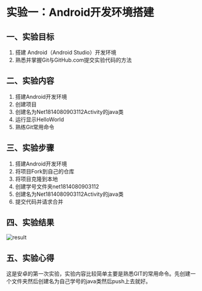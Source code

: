 # 实验一：Android开发环境搭建

 ## 一、实验目标

 1. 搭建 Android（Android Studio）开发环境
2. 熟悉并掌握Git与GitHub.com提交实验代码的方法

 ## 二、实验内容

 1. 搭建Android开发环境
2. 创建项目
3. 创建名为Net1814080903112Activity的java类
4. 运行显示HelloWorld
5. 熟练Git常用命令

 ## 三、实验步骤

 1. 搭建Android开发环境
2. 将项目Fork到自己的仓库
3. 将项目克隆到本地  
4. 创建学号文件夹net1814080903112
5. 创建名为Net1814080903112Activity的java类
6. 提交代码并请求合并

 ## 四、实验结果

 ![result](./image/1.png)

 ## 五、实验心得

 这是安卓的第一次实验，实验内容比较简单主要是熟悉GIT的常用命令。先创建一个文件夹然后创建名为自己学号的java类然后push上去就好。